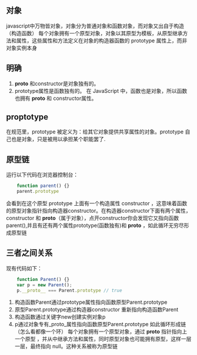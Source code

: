 ## 对象
javascript中万物皆对象，对象分为普通对象和函数对象，而对象又出自于构造（构造函数）
每个对象拥有一个原型对象，对象以其原型为模板，从原型继承方法和属性，这些属性和方法定义在对象的构造器函数的 prototype 属性上，而非对象实例本身

## 明确
1. __proto__ 和constructor是对象独有的。
2. prototype属性是函数独有的。
在 JavaScript 中，函数也是对象，所以函数也拥有 __proto__ 和 constructor属性。

## proptotype
在规范里，prototype 被定义为：给其它对象提供共享属性的对象。prototype 自己也是对象，只是被用以承担某个职能罢了.

## 原型链
运行以下代码在浏览器控制台：
```js
    function parent() {}
    parent.prototype
```
会看到在这个原型 prototype 上面有一个构造属性 constructor ，这意味着函数的原型对象指针指向构造器constructor。在构造器constructor下面有两个属性，constructor 和 __proto__（属于对象），点开constructor你会发现它又指向函数parent(),并且有还有两个属性prototype(函数独有)和 __proto__ ，如此循环无穷尽形成原型链


## 三者之间关系
现有代码如下：
```js
    function Parent() {}
    var p = new Parent();
    p.__proto__ === Parent.prototype // true
```
1. 构造函数Parent通过prototype属性指向函数原型Parent.prototype
2. 原型Parent.prototype通过构造器constructor 重新指向构造函数Parent
3. 构造函数通过关键字new创建实例对象p
4. p通过对象专有_proto_属性指向函数原型Parent.prototype
如此循环形成链（怎么看都像一个环）
每个对象拥有一个原型对象，通过 __proto__ 指针指向上一个原型 ，并从中继承方法和属性，同时原型对象也可能拥有原型，这样一层一层，最终指向 null。这种关系被称为原型链